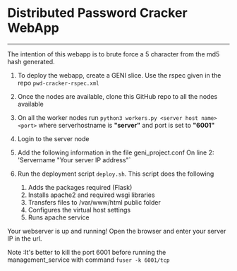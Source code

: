 

# Distributed Password Cracker WebApp
_____________________________________


The intention of this webapp is to brute force a 5 character from the md5 hash generated. 

1) To deploy the webapp, create a GENI slice. Use the rspec given in the repo `pwd-cracker-rspec.xml`

2) Once the nodes are available, clone this GitHub repo to all the nodes available

3) On all the worker nodes run `python3 workers.py <server host name> <port>` where serverhostname is **"server"** and port is set to **"6001"**

4) Login to the server node

5) Add the following information in the file geni_project.conf 
    On line 2: 'Servername   "Your server IP address"` 

6) Run the deployment script `deploy.sh`. This script does the following  
     1)  Adds the packages required (Flask) 
     2)  Installs apache2 and required wsgi libraries
     3)  Transfers files to /var/www/html public folder 
     4)  Configures the virtual host settings
     5)  Runs apache service

Your webserver is up and running! Open the browser and enter your server IP in the url.  
 
 Note :It's better to kill the port 6001 before running the management_service
with command `fuser -k 6001/tcp`





     

     





